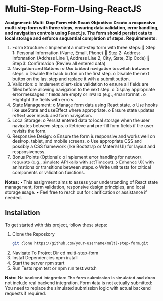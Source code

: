 # Multi-Step-Form-Using-ReactJS
**Assignment: Multi-Step Form with React**
**Objective:**
**Create a responsive multi-step form with three steps, ensuring data validation, error handling, and navigation controls using React.js. The form should persist data to local storage and enforce sequential completion of steps.**
**Requirements:**
1.	Form Structure:
  o	Implement a multi-step form with three steps:
    	Step 1: Personal Information (Name, Email, Phone)
    	Step 2: Address Information (Address Line 1, Address Line 2, City, State, Zip Code)
    	Step 3: Confirmation (Review all entered data)
2.	Navigation and Buttons:
  o	Use tabbed navigation to switch between steps.
  o	Disable the back button on the first step.
  o	Disable the next button on the last step and replace it with a submit button.
3.	Validation:
  o	Implement client-side validation to ensure all fields are filled before allowing navigation to the next step.
  o	Display appropriate error messages if fields are empty or invalid (e.g., email format).
  o	Highlight the fields with errors.
4.	State Management:
  o	Manage form data using React state.
  o	Use hooks like useState and useEffect where appropriate.
  o	Ensure state updates reflect user inputs and form navigation.
5.	Local Storage:
  o	Persist entered data to local storage when the user navigates between steps.
  o	Retrieve and pre-fill form fields if the user revisits the form.
6.	Responsive Design:
  o	Ensure the form is responsive and works well on desktop, tablet, and mobile screens.
  o	Use appropriate CSS and possibly a CSS framework (like Bootstrap or Material UI) for layout and responsiveness.
7.	Bonus Points (Optional):
  o	Implement error handling for network requests (e.g., simulate API calls with setTimeout).
  o	Enhance UX with animations or transitions between steps.
  o	Write unit tests for critical components or validation functions.

**Notes:**
•	This assignment aims to assess your understanding of React state management, form validation, responsive design principles, and local storage usage.
•	Feel free to reach out for clarification or assistance if needed.

## Installation
To get started with this project, follow these steps:
1. Clone the Repository
   ```bash
   git clone https://github.com/your-username/multi-step-form.git
2. Navigate To Project Dir
   cd multi-step-form
3. Install Dependencies
   npm install
4. Start the server
   npm start
5. Run Tests
   npm test
   or
   npm run test:watch

**Note:**
No backend integration: The form submission is simulated and does not include real backend integration.
Form data is not actually submitted: You need to replace the simulated submission logic with actual backend requests if required.
